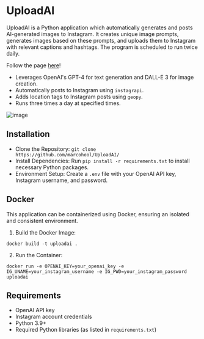 # UploadAI
UploadAI is a Python application which automatically generates and posts AI-generated images to Instagram. It creates unique image prompts, generates images based on these prompts, and uploads them to Instagram with relevant captions and hashtags. The program is scheduled to run twice daily.

Follow the page [here](https://www.instagram.com/worldswondersai/)!

* Leverages OpenAI's GPT-4 for text generation and DALL-E 3 for image creation.
* Automatically posts to Instagram using `instagrapi`.
* Adds location tags to Instagram posts using `geopy`.
* Runs three times a day at specified times.

![image](https://github.com/marcohool/UploadAI/assets/64811388/436d6bbd-7545-4fa3-a915-32b2ae88e284)


## Installation
* Clone the Repository: `git clone https://github.com/marcohool/UploadAI/`
* Install Dependencies: Run `pip install -r requirements.txt` to install necessary Python packages.
* Environment Setup: Create a `.env` file with your OpenAI API key, Instagram username, and password.


## Docker 
This application can be containerized using Docker, ensuring an isolated and consistent environment.
1. Build the Docker Image:
```
docker build -t uploadai .
```

2. Run the Container:
```
docker run -e OPENAI_KEY=your_openai_key -e IG_UNAME=your_instagram_username -e IG_PWD=your_instagram_password uploadai
```

## Requirements
* OpenAI API key
* Instagram account credentials
* Python 3.9+
* Required Python libraries (as listed in `requirements.txt`)

